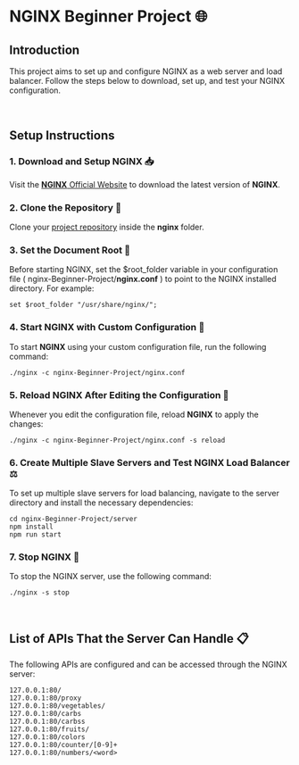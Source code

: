 # NGINX Beginner Project 🌐

## Introduction

This project aims to set up and configure NGINX as a web server and load balancer. Follow the steps below to download, set up, and test your NGINX configuration.

<br>

## Setup Instructions

### 1. Download and Setup **NGINX** 📥

Visit the [**NGINX** Official Website](https://nginx.org) to download the latest version of **NGINX**.

### 2. Clone the Repository 📂

Clone your [project repository](https://github.com/patricnilackshan/nginx-Beginner-Project) inside the **nginx** folder.

### 3. Set the Document Root 📂

Before starting NGINX, set the $root_folder variable in your configuration file ( nginx-Beginner-Project/**nginx.conf** ) to point to the NGINX installed directory. For example:

```text
set $root_folder "/usr/share/nginx/";
```

### 4. Start **NGINX** with Custom Configuration 🚀

To start **NGINX** using your custom configuration file, run the following command:

```shell
./nginx -c nginx-Beginner-Project/nginx.conf
```

### 5. Reload **NGINX** After Editing the Configuration 🔄

Whenever you edit the configuration file, reload **NGINX** to apply the changes:

```shell
./nginx -c nginx-Beginner-Project/nginx.conf -s reload
```

### 6. Create Multiple Slave Servers and Test **NGINX** Load Balancer ⚖️

To set up multiple slave servers for load balancing, navigate to the server directory and install the necessary dependencies:

```shell
cd nginx-Beginner-Project/server
npm install
npm run start
```

### 7. Stop NGINX 🛑

To stop the NGINX server, use the following command:

```shell
./nginx -s stop
```

<br>

## List of APIs That the Server Can Handle 📋

The following APIs are configured and can be accessed through the NGINX server:

```text
127.0.0.1:80/
127.0.0.1:80/proxy
127.0.0.1:80/vegetables/
127.0.0.1:80/carbs
127.0.0.1:80/carbss
127.0.0.1:80/fruits/
127.0.0.1:80/colors
127.0.0.1:80/counter/[0-9]+
127.0.0.1:80/numbers/<word>
```

